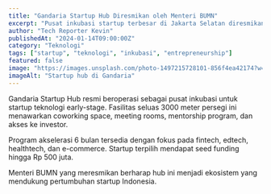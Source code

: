 ```yaml
---
title: "Gandaria Startup Hub Diresmikan oleh Menteri BUMN"
excerpt: "Pusat inkubasi startup terbesar di Jakarta Selatan diresmikan dengan kapasitas 100 startup early-stage."
author: "Tech Reporter Kevin"
publishedAt: "2024-01-14T09:00:00Z"
category: "Teknologi"
tags: ["startup", "teknologi", "inkubasi", "entrepreneurship"]
featured: false
image: "https://images.unsplash.com/photo-1497215728101-856f4ea42174?w=1200&h=675&fit=crop"
imageAlt: "Startup hub di Gandaria"
---
```


Gandaria Startup Hub resmi beroperasi sebagai pusat inkubasi untuk startup teknologi early-stage. Fasilitas seluas 3000 meter persegi ini menawarkan coworking space, meeting rooms, mentorship program, dan akses ke investor.

Program akselerasi 6 bulan tersedia dengan fokus pada fintech, edtech, healthtech, dan e-commerce. Startup terpilih mendapat seed funding hingga Rp 500 juta.

Menteri BUMN yang meresmikan berharap hub ini menjadi ekosistem yang mendukung pertumbuhan startup Indonesia.
